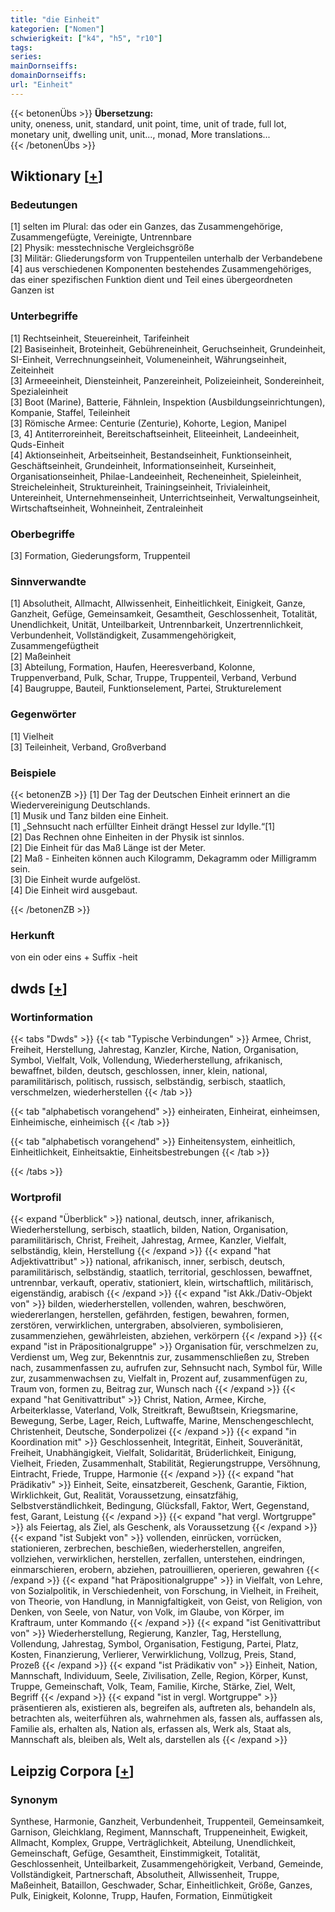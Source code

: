 ```yaml
---
title: "die Einheit"
kategorien: ["Nomen"]
schwierigkeit: ["k4", "h5", "r10"]
tags:
series:
mainDornseiffs:
domainDornseiffs:
url: "Einheit"
---
```


{{< betonenÜbs >}}
**Übersetzung:**  
unity, oneness, unit, standard, unit point, time, unit of trade, full lot, monetary unit, dwelling unit, unit..., monad, More translations...  
{{< /betonenÜbs >}}

## Wiktionary [[+](https://de.wiktionary.org/wiki/Einheit)]

### Bedeutungen
[1] selten im Plural: das oder ein Ganzes, das Zusammengehörige, Zusammengefügte, Vereinigte, Untrennbare  
[2] Physik: messtechnische Vergleichsgröße  
[3] Militär: Gliederungsform von Truppenteilen unterhalb der Verbandebene  
[4] aus verschiedenen Komponenten bestehendes Zusammengehöriges, das einer spezifischen Funktion dient und Teil eines übergeordneten Ganzen ist  

### Unterbegriffe
[1] Rechtseinheit, Steuereinheit, Tarifeinheit  
[2] Basiseinheit, Broteinheit, Gebühreneinheit, Geruchseinheit, Grundeinheit, SI-Einheit, Verrechnungseinheit, Volumeneinheit, Währungseinheit, Zeiteinheit  
[3] Armeeeinheit, Diensteinheit, Panzereinheit, Polizeieinheit, Sondereinheit, Spezialeinheit  
[3] Boot (Marine), Batterie, Fähnlein, Inspektion (Ausbildungseinrichtungen), Kompanie, Staffel, Teileinheit  
[3] Römische Armee: Centurie (Zenturie), Kohorte, Legion, Manipel  
[3, 4] Antiterroreinheit, Bereitschaftseinheit, Eliteeinheit, Landeeinheit, Quds-Einheit  
[4] Aktionseinheit, Arbeitseinheit, Bestandseinheit, Funktionseinheit, Geschäftseinheit, Grundeinheit, Informationseinheit, Kurseinheit, Organisationseinheit, Philae-Landeeinheit, Recheneinheit, Spieleinheit, Streicheleinheit, Struktureinheit, Trainingseinheit, Trivialeinheit, Untereinheit, Unternehmenseinheit, Unterrichtseinheit, Verwaltungseinheit, Wirtschaftseinheit, Wohneinheit, Zentraleinheit  

### Oberbegriffe
[3] Formation, Giederungsform, Truppenteil  

### Sinnverwandte
[1] Absolutheit, Allmacht, Allwissenheit, Einheitlichkeit, Einigkeit, Ganze, Ganzheit, Gefüge, Gemeinsamkeit, Gesamtheit, Geschlossenheit, Totalität, Unendlichkeit, Unität, Unteilbarkeit, Untrennbarkeit, Unzertrennlichkeit, Verbundenheit, Vollständigkeit, Zusammengehörigkeit, Zusammengefügtheit  
[2] Maßeinheit  
[3] Abteilung, Formation, Haufen, Heeresverband, Kolonne, Truppenverband, Pulk, Schar, Truppe, Truppenteil, Verband, Verbund  
[4] Baugruppe, Bauteil, Funktionselement, Partei, Strukturelement  

### Gegenwörter
[1] Vielheit  
[3] Teileinheit, Verband, Großverband  

### Beispiele
{{< betonenZB >}}
[1] Der Tag der Deutschen Einheit erinnert an die Wiedervereinigung Deutschlands.  
[1] Musik und Tanz bilden eine Einheit.  
[1] „Sehnsucht nach erfüllter Einheit drängt Hessel zur Idylle.“[1]  
[2] Das Rechnen ohne Einheiten in der Physik ist sinnlos.  
[2] Die Einheit für das Maß Länge ist der Meter.  
[2] Maß - Einheiten können auch Kilogramm, Dekagramm oder Milligramm sein.  
[3] Die Einheit wurde aufgelöst.  
[4] Die Einheit wird ausgebaut.  

{{< /betonenZB >}}
### Herkunft
von ein oder eins + Suffix -heit  



## dwds [[+](https://www.dwds.de/wb/Einheit)]

### Wortinformation
{{< tabs "Dwds" >}}
{{< tab "Typische Verbindungen" >}}
Armee, Christ, Freiheit, Herstellung, Jahrestag, Kanzler, Kirche, Nation, Organisation, Symbol, Vielfalt, Volk, Vollendung, Wiederherstellung, afrikanisch, bewaffnet, bilden, deutsch, geschlossen, inner, klein, national, paramilitärisch, politisch, russisch, selbständig, serbisch, staatlich, verschmelzen, wiederherstellen
{{< /tab >}}

{{< tab "alphabetisch vorangehend" >}}
einheiraten, Einheirat, einheimsen, Einheimische, einheimisch
{{< /tab >}}

{{< tab "alphabetisch vorangehend" >}}
Einheitensystem, einheitlich, Einheitlichkeit, Einheitsaktie, Einheitsbestrebungen
{{< /tab >}}

{{< /tabs >}}

### Wortprofil
{{< expand "Überblick" >}} national, deutsch, inner, afrikanisch, Wiederherstellung, serbisch, staatlich, bilden, Nation, Organisation, paramilitärisch, Christ, Freiheit, Jahrestag, Armee, Kanzler, Vielfalt, selbständig, klein, Herstellung {{< /expand >}}
{{< expand "hat Adjektivattribut" >}} national, afrikanisch, inner, serbisch, deutsch, paramilitärisch, selbständig, staatlich, territorial, geschlossen, bewaffnet, untrennbar, verkauft, operativ, stationiert, klein, wirtschaftlich, militärisch, eigenständig, arabisch {{< /expand >}}
{{< expand "ist Akk./Dativ-Objekt von" >}} bilden, wiederherstellen, vollenden, wahren, beschwören, wiedererlangen, herstellen, gefährden, festigen, bewahren, formen, zerstören, verwirklichen, untergraben, absolvieren, symbolisieren, zusammenziehen, gewährleisten, abziehen, verkörpern {{< /expand >}}
{{< expand "ist in Präpositionalgruppe" >}} Organisation für, verschmelzen zu, Verdienst um, Weg zur, Bekenntnis zur, zusammenschließen zu, Streben nach, zusammenfassen zu, aufrufen zur, Sehnsucht nach, Symbol für, Wille zur, zusammenwachsen zu, Vielfalt in, Prozent auf, zusammenfügen zu, Traum von, formen zu, Beitrag zur, Wunsch nach {{< /expand >}}
{{< expand "hat Genitivattribut" >}} Christ, Nation, Armee, Kirche, Arbeiterklasse, Vaterland, Volk, Streitkraft, Bewußtsein, Kriegsmarine, Bewegung, Serbe, Lager, Reich, Luftwaffe, Marine, Menschengeschlecht, Christenheit, Deutsche, Sonderpolizei {{< /expand >}}
{{< expand "in Koordination mit" >}} Geschlossenheit, Integrität, Einheit, Souveränität, Freiheit, Unabhängigkeit, Vielfalt, Solidarität, Brüderlichkeit, Einigung, Vielheit, Frieden, Zusammenhalt, Stabilität, Regierungstruppe, Versöhnung, Eintracht, Friede, Truppe, Harmonie {{< /expand >}}
{{< expand "hat Prädikativ" >}} Einheit, Seite, einsatzbereit, Geschenk, Garantie, Fiktion, Wirklichkeit, Gut, Realität, Voraussetzung, einsatzfähig, Selbstverständlichkeit, Bedingung, Glücksfall, Faktor, Wert, Gegenstand, fest, Garant, Leistung {{< /expand >}}
{{< expand "hat vergl. Wortgruppe" >}} als Feiertag, als Ziel, als Geschenk, als Voraussetzung {{< /expand >}}
{{< expand "ist Subjekt von" >}} vollenden, einrücken, vorrücken, stationieren, zerbrechen, beschießen, wiederherstellen, angreifen, vollziehen, verwirklichen, herstellen, zerfallen, unterstehen, eindringen, einmarschieren, erobern, abziehen, patrouillieren, operieren, gewahren {{< /expand >}}
{{< expand "hat Präpositionalgruppe" >}} in Vielfalt, von Lehre, von Sozialpolitik, in Verschiedenheit, von Forschung, in Vielheit, in Freiheit, von Theorie, von Handlung, in Mannigfaltigkeit, von Geist, von Religion, von Denken, von Seele, von Natur, von Volk, im Glaube, von Körper, im Kraftraum, unter Kommando {{< /expand >}}
{{< expand "ist Genitivattribut von" >}} Wiederherstellung, Regierung, Kanzler, Tag, Herstellung, Vollendung, Jahrestag, Symbol, Organisation, Festigung, Partei, Platz, Kosten, Finanzierung, Verlierer, Verwirklichung, Vollzug, Preis, Stand, Prozeß {{< /expand >}}
{{< expand "ist Prädikativ von" >}} Einheit, Nation, Mannschaft, Individuum, Seele, Zivilisation, Zelle, Region, Körper, Kunst, Truppe, Gemeinschaft, Volk, Team, Familie, Kirche, Stärke, Ziel, Welt, Begriff {{< /expand >}}
{{< expand "ist in vergl. Wortgruppe" >}} präsentieren als, existieren als, begreifen als, auftreten als, behandeln als, betrachten als, weiterführen als, wahrnehmen als, fassen als, auffassen als, Familie als, erhalten als, Nation als, erfassen als, Werk als, Staat als, Mannschaft als, bleiben als, Welt als, darstellen als {{< /expand >}}

## Leipzig Corpora [[+](https://corpora.uni-leipzig.de/en/res?word=Einheit&corpusId=deu_newscrawl-public_2018)]


### Synonym
Synthese, Harmonie, Ganzheit, Verbundenheit, Truppenteil, Gemeinsamkeit, Garnison, Gleichklang, Regiment, Mannschaft, Truppeneinheit, Ewigkeit, Allmacht, Komplex, Gruppe, Verträglichkeit, Abteilung, Unendlichkeit, Gemeinschaft, Gefüge, Gesamtheit, Einstimmigkeit, Totalität, Geschlossenheit, Unteilbarkeit, Zusammengehörigkeit, Verband, Gemeinde, Vollständigkeit, Partnerschaft, Absolutheit, Allwissenheit, Truppe, Maßeinheit, Bataillon, Geschwader, Schar, Einheitlichkeit, Größe, Ganzes, Pulk, Einigkeit, Kolonne, Trupp, Haufen, Formation, Einmütigkeit

